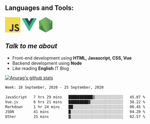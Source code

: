 ## **Languages and Tools:**      
<code><img height="50" src="https://raw.githubusercontent.com/github/explore/80688e429a7d4ef2fca1e82350fe8e3517d3494d/topics/javascript/javascript.png"></code>
<code><img height="50"  src="https://raw.githubusercontent.com/github/explore/80688e429a7d4ef2fca1e82350fe8e3517d3494d/topics/vue/vue.png"></code>
<code><img height="50"  src="https://raw.githubusercontent.com/github/explore/80688e429a7d4ef2fca1e82350fe8e3517d3494d/topics/nodejs/nodejs.png"></code>

## *Talk to me about*
- Front-end development using **HTML, Javascript, CSS, Vue**
- Backend development using **Node**
- Like reading **English** IT Blog    

[![Anurag's github stats](https://github-readme-stats.vercel.app/api?username=qdi5)](https://github.com/anuraghazra/github-readme-stats)    

<!--START_SECTION:waka-->
```text
Week: 18 September, 2020 - 25 September, 2020

JavaScript   7 hrs 29 mins   ███████████▒░░░░░░░░░░░░░   45.07 % 
Vue.js       6 hrs 21 mins   █████████▓░░░░░░░░░░░░░░░   38.22 % 
Markdown     1 hr 24 mins    ██░░░░░░░░░░░░░░░░░░░░░░░   08.45 % 
JSON         41 mins         █░░░░░░░░░░░░░░░░░░░░░░░░   04.20 % 
Other        25 mins         ▓░░░░░░░░░░░░░░░░░░░░░░░░   02.57 % 
```
<!--END_SECTION:waka-->
